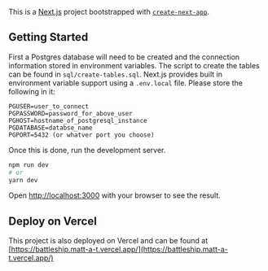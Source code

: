 This is a [Next.js](https://nextjs.org/) project bootstrapped with [`create-next-app`](https://github.com/vercel/next.js/tree/canary/packages/create-next-app).

## Getting Started

First a Postgres database will need to be created and the connection information stored in environment variables. The script to create the tables can be found in `sql/create-tables.sql`. Next.js provides built in environment variable support using a `.env.local` file. Please store the following in it:

```
PGUSER=user_to_connect
PGPASSWORD=password_for_above_user
PGHOST=hostname_of_postgresql_instance
PGDATABASE=databse_name
PGPORT=5432 (or whatver port you choose)
```

Once this is done, run the development server.

```bash
npm run dev
# or
yarn dev
```

Open [http://localhost:3000](http://localhost:3000) with your browser to see the result.

## Deploy on Vercel

This project is also deployed on Vercel and can be found at [https://battleship.matt-a-t.vercel.app/](https://battleship.matt-a-t.vercel.app/)